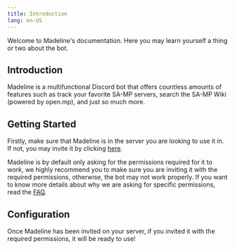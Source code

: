 ```yaml
---
title: Introduction
lang: en-US
---
```


Welcome to Madeline's documentation. Here you may learn yourself a thing or two about the bot.

## Introduction

Madeline is a multifunctional Discord bot that offers countless amounts of features such as track your favorite SA-MP servers, search the SA-MP Wiki (powered by open.mp), and just so much more.

## Getting Started

Firstly, make sure that Madeline is in the server you are looking to use it in. If not, you may invite it by clicking [here](/invite).

Madeline is by default only asking for the permissions required for it to work, we highly recommend you to make sure you are inviting it with the required permissions, otherwise, the bot may not work properly. If you want to know more details about why we are asking for specific permissions, read the [FAQ](/docs/faq).

## Configuration

Once Madeline has been invited on your server, if you invited it with the required permissions, it will be ready to use!
